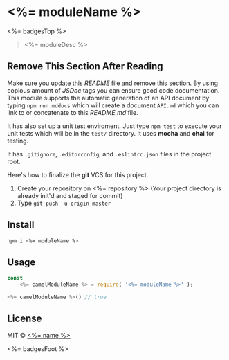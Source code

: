 # <%= moduleName %>

<%= badgesTop %>

> <%= moduleDesc %>

## Remove This Section After Reading

Make sure you update this *README* file and remove this section. By using copious amount of *JSDoc* tags you can ensure good code documentation. This module supports the automatic generation of an API document by typing `npm run mddocs` which will create a document `API.md` which you can link to or concatenate to this *README.md* file.

It has also set up a unit test enviroment. Just type `npm test` to execute your unit tests which will be in the `test/` directory. It uses **mocha** and **chai** for testing.

It has `.gitignore`, `.editorconfig`, and `.eslintrc.json` files in the project root.

Here's how to finalize the **git** VCS for this project.

1. Create your repository on <%= repository %> (Your project directory is already init'd and staged for commit)
2. Type `git push -u origin master`

## Install

```sh
npm i <%= moduleName %>
```

## Usage

```js
const 
    <%= camelModuleName %> = require( '<%= moduleName %>' );

<%= camelModuleName %>() // true
```

## License

MIT © [<%= name %>](<%= repository %>)

<%= badgesFoot %>
